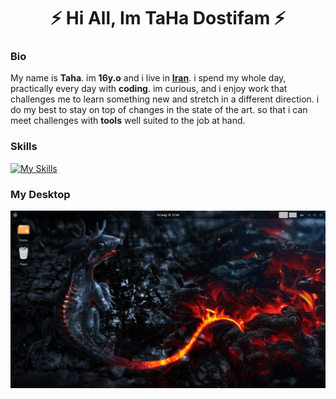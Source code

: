 <h1 align="center">⚡️ Hi All, Im TaHa Dostifam ⚡️</h1>

### Bio
My name is **Taha**. im **16y.o** and i live in [**Iran**](https://en.wikipedia.org/wiki/Iran). i spend my whole day, practically every day with **coding**.
im curious, and i enjoy work that challenges me to learn something new and stretch in a different direction.
i do my best to stay on top of changes in the state of the art. so that i can meet challenges with **tools** well suited to the job at hand.

### Skills
[![My Skills](https://skillicons.dev/icons?i=vscode,js,ts,react,nodejs,express,jest,py,ruby,rails,linux,docker,nginx,bash,git,github,gitlab,postgres,sqlite,mongodb,redis)](https://skillicons.dev)

### My Desktop
![](https://raw.githubusercontent.com/tahadostifam/screenfetch/main/desktop20.png)
